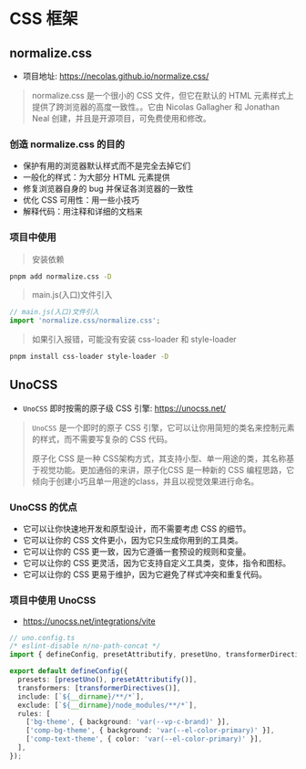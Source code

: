 # CSS 框架

## normalize.css

- 项目地址: <https://necolas.github.io/normalize.css/>

> normalize.css 是一个很小的 CSS 文件，但它在默认的 HTML 元素样式上提供了跨浏览器的高度一致性。。它由 Nicolas Gallagher 和 Jonathan Neal 创建，并且是开源项目，可免费使用和修改。

### 创造 normalize.css 的目的

- 保护有用的浏览器默认样式而不是完全去掉它们
- 一般化的样式：为大部分 HTML 元素提供
- 修复浏览器自身的 bug 并保证各浏览器的一致性
- 优化 CSS 可用性：用一些小技巧
- 解释代码：用注释和详细的文档来

### 项目中使用

> 安装依赖

```bash
pnpm add normalize.css -D
```

> main.js(入口)文件引入

```js
// main.js(入口)文件引入
import 'normalize.css/normalize.css';
```

> 如果引入报错，可能没有安装 css-loader 和 style-loader

```bash
pnpm install css-loader style-loader -D
```

## UnoCSS

- `UnoCSS` 即时按需的原子级 CSS 引擎: <https://unocss.net/>

> `UnoCSS` 是一个即时的原子 CSS 引擎，它可以让你用简短的类名来控制元素的样式，而不需要写复杂的 CSS 代码。
>
> 原子化 ​​CSS​​​ 是一种 ​​CSS​​ 架构方式，其支持小型、单一用途的类，其名称基于视觉功能。更加通俗的来讲，原子化 ​​CSS​​​ 是一种新的 ​​CSS​​​ 编程思路，它倾向于创建小巧且单一用途的 ​​class​​，并且以视觉效果进行命名。

### UnoCSS 的优点

- 它可以让你快速地开发和原型设计，而不需要考虑 CSS 的细节。
- 它可以让你的 CSS 文件更小，因为它只生成你用到的工具类。
- 它可以让你的 CSS 更一致，因为它遵循一套预设的规则和变量。
- 它可以让你的 CSS 更灵活，因为它支持自定义工具类，变体，指令和图标。
- 它可以让你的 CSS 更易于维护，因为它避免了样式冲突和重复代码。

### 项目中使用 UnoCSS

- <https://unocss.net/integrations/vite>

```ts
// uno.config.ts
/* eslint-disable n/no-path-concat */
import { defineConfig, presetAttributify, presetUno, transformerDirectives } from 'unocss';

export default defineConfig({
  presets: [presetUno(), presetAttributify()],
  transformers: [transformerDirectives()],
  include: [`${__dirname}/**/*`],
  exclude: [`${__dirname}/node_modules/**/*`],
  rules: [
    ['bg-theme', { background: 'var(--vp-c-brand)' }],
    ['comp-bg-theme', { background: 'var(--el-color-primary)' }],
    ['comp-text-theme', { color: 'var(--el-color-primary)' }],
  ],
});
```
